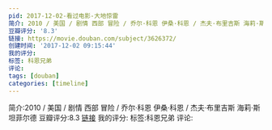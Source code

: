 ```yaml
---
pid: 2017-12-02-看过电影-大地惊雷
简介: 2010 / 美国 / 剧情 西部 冒险 / 乔尔·科恩 伊桑·科恩 / 杰夫·布里吉斯 海莉·斯坦菲尔德
豆瓣评分: '8.3'
链接: https://movie.douban.com/subject/3626372/
创建时间: '2017-12-02 09:15:44'
我的评分:
标签: 科恩兄弟
评论:
tags: [douban]
categories: [timeline]
---
```

简介:2010 / 美国 / 剧情 西部 冒险 / 乔尔·科恩 伊桑·科恩 / 杰夫·布里吉斯 海莉·斯坦菲尔德
豆瓣评分:8.3
[链接](https://movie.douban.com/subject/3626372/)
我的评分:
标签:科恩兄弟
评论:
